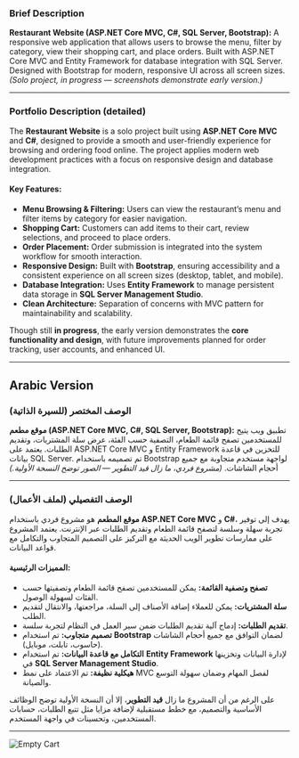 

### Brief Description

**Restaurant Website (ASP.NET Core MVC, C#, SQL Server, Bootstrap):** A responsive web application that allows users to browse the menu, filter by category, view their shopping cart, and place orders. Built with ASP.NET Core MVC and Entity Framework for database integration with SQL Server. Designed with Bootstrap for modern, responsive UI across all screen sizes. *(Solo project, in progress — screenshots demonstrate early version.)*

---

### Portfolio Description (detailed)

The **Restaurant Website** is a solo project built using **ASP.NET Core MVC** and **C#**, designed to provide a smooth and user-friendly experience for browsing and ordering food online. The project applies modern web development practices with a focus on responsive design and database integration.

#### Key Features:

* **Menu Browsing & Filtering:** Users can view the restaurant’s menu and filter items by category for easier navigation.
* **Shopping Cart:** Customers can add items to their cart, review selections, and proceed to place orders.
* **Order Placement:** Order submission is integrated into the system workflow for smooth interaction.
* **Responsive Design:** Built with **Bootstrap**, ensuring accessibility and a consistent experience on all screen sizes (desktop, tablet, and mobile).
* **Database Integration:** Uses **Entity Framework** to manage persistent data storage in **SQL Server Management Studio**.
* **Clean Architecture:** Separation of concerns with MVC pattern for maintainability and scalability.

Though still **in progress**, the early version demonstrates the **core functionality and design**, with future improvements planned for order tracking, user accounts, and enhanced UI.

---

##  Arabic Version

### الوصف المختصر (للسيرة الذاتية)

**موقع مطعم (ASP.NET Core MVC, C#, SQL Server, Bootstrap):** تطبيق ويب يتيح للمستخدمين تصفح قائمة الطعام، التصفية حسب الفئة، عرض سلة المشتريات، وتقديم الطلبات. يعتمد على ASP.NET Core MVC و Entity Framework للتخزين في قاعدة بيانات SQL Server. تم تصميمه باستخدام Bootstrap لواجهة مستخدم متجاوبة مع جميع أحجام الشاشات. *(مشروع فردي، ما زال قيد التطوير — الصور توضح النسخة الأولية.)*

---

### الوصف التفصيلي (لملف الأعمال)

**موقع المطعم** هو مشروع فردي باستخدام **ASP.NET Core MVC** و **C#**، يهدف إلى توفير تجربة سهلة وسلسة لتصفح قائمة الطعام وتقديم الطلبات عبر الإنترنت. يعتمد المشروع على ممارسات تطوير الويب الحديثة مع التركيز على التصميم المتجاوب والتكامل مع قواعد البيانات.

#### المميزات الرئيسية:

* **تصفح وتصفية القائمة:** يمكن للمستخدمين تصفح قائمة الطعام وتصفيتها حسب الفئات لسهولة الوصول.
* **سلة المشتريات:** يمكن للعملاء إضافة الأصناف إلى السلة، مراجعتها، والانتقال لتقديم الطلب.
* **تقديم الطلبات:** إدماج آلية تقديم الطلبات ضمن سير العمل في النظام لتجربة سلسة.
* **تصميم متجاوب:** تم استخدام **Bootstrap** لضمان التوافق مع جميع أحجام الشاشات (حاسوب، تابلت، موبايل).
* **التكامل مع قاعدة البيانات:** تم استخدام **Entity Framework** لإدارة البيانات وتخزينها في **SQL Server Management Studio**.
* **هيكلية نظيفة:** تم الاعتماد على نمط MVC لفصل المهام وضمان سهولة التوسع والصيانة.

على الرغم من أن المشروع ما زال **قيد التطوير**، إلا أن النسخة الأولية توضح الوظائف الأساسية والتصميم، مع خطط مستقبلية لإضافة مزايا مثل تتبع الطلبات، حسابات المستخدمين، وتحسينات في واجهة المستخدم.

---
![Empty Cart](https://github.com/user-attachments/assets/89ed6375-d3a7-4cd7-9f4a-2d2d129eaeab)
